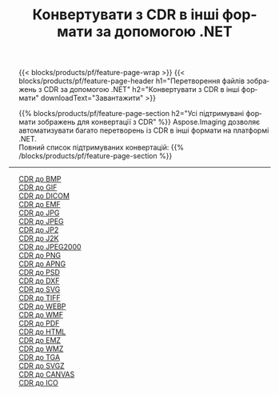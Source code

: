 ﻿---
title: Конвертувати з CDR в інші формати за допомогою .NET 
weight: 3920
url: /uk/net/conversion/from/cdr 
lang: uk
langdirlevel: 2
locales: zh-hans,ja,it,ru,de,es,fr,nl,id,lt,pl,pt,vi,tr,ko,zh-hant,ar,hi,th,sv,cs,uk,he
description: За допомогою Aspose.Imaging ви можете легко конвертувати з CDR в інші формати
---

{{< blocks/products/pf/feature-page-wrap >}}
{{< blocks/products/pf/feature-page-header h1="Перетворення файлів зображень з CDR за допомогою .NET" h2="Конвертувати з CDR в інші формати" downloadText="Завантажити" >}}


{{% blocks/products/pf/feature-page-section  h2="Усі підтримувані формати зображень для конвертації з CDR" %}}
Aspose.Imaging дозволяє автоматизувати багато перетворень із CDR в інші формати на платформі .NET.
<br/>
Повний список підтримуваних конвертацій:
{{% /blocks/products/pf/feature-page-section %}}
<div class="container-fluid productfamilypage bg-gray">
    <div class="convertypes bg-gray agp-content section">
        <div class="container">
		<hr style="margin-left:-20px;"/>
		<div class="row other-converters">
		    <div class='col-md-2 other-converter remove-lp remove-rp'><a href="/imaging/uk/net/conversion/cdr-to-bmp" >CDR до BMP</a></div><div class='col-md-2 other-converter remove-lp remove-rp'><a href="/imaging/uk/net/conversion/cdr-to-gif" >CDR до GIF</a></div><div class='col-md-2 other-converter remove-lp remove-rp'><a href="/imaging/uk/net/conversion/cdr-to-dicom" >CDR до DICOM</a></div><div class='col-md-2 other-converter remove-lp remove-rp'><a href="/imaging/uk/net/conversion/cdr-to-emf" >CDR до EMF</a></div><div class='col-md-2 other-converter remove-lp remove-rp'><a href="/imaging/uk/net/conversion/cdr-to-jpg" >CDR до JPG</a></div><div class='col-md-2 other-converter remove-lp remove-rp'><a href="/imaging/uk/net/conversion/cdr-to-jpeg" >CDR до JPEG</a></div><div class='col-md-2 other-converter remove-lp remove-rp'><a href="/imaging/uk/net/conversion/cdr-to-jp2" >CDR до JP2</a></div><div class='col-md-2 other-converter remove-lp remove-rp'><a href="/imaging/uk/net/conversion/cdr-to-j2k" >CDR до J2K</a></div><div class='col-md-2 other-converter remove-lp remove-rp'><a href="/imaging/uk/net/conversion/cdr-to-jpeg2000" >CDR до JPEG2000</a></div><div class='col-md-2 other-converter remove-lp remove-rp'><a href="/imaging/uk/net/conversion/cdr-to-png" >CDR до PNG</a></div><div class='col-md-2 other-converter remove-lp remove-rp'><a href="/imaging/uk/net/conversion/cdr-to-apng" >CDR до APNG</a></div><div class='col-md-2 other-converter remove-lp remove-rp'><a href="/imaging/uk/net/conversion/cdr-to-psd" >CDR до PSD</a></div><div class='col-md-2 other-converter remove-lp remove-rp'><a href="/imaging/uk/net/conversion/cdr-to-dxf" >CDR до DXF</a></div><div class='col-md-2 other-converter remove-lp remove-rp'><a href="/imaging/uk/net/conversion/cdr-to-svg" >CDR до SVG</a></div><div class='col-md-2 other-converter remove-lp remove-rp'><a href="/imaging/uk/net/conversion/cdr-to-tiff" >CDR до TIFF</a></div><div class='col-md-2 other-converter remove-lp remove-rp'><a href="/imaging/uk/net/conversion/cdr-to-webp" >CDR до WEBP</a></div><div class='col-md-2 other-converter remove-lp remove-rp'><a href="/imaging/uk/net/conversion/cdr-to-wmf" >CDR до WMF</a></div><div class='col-md-2 other-converter remove-lp remove-rp'><a href="/imaging/uk/net/conversion/cdr-to-pdf" >CDR до PDF</a></div><div class='col-md-2 other-converter remove-lp remove-rp'><a href="/imaging/uk/net/conversion/cdr-to-html" >CDR до HTML</a></div><div class='col-md-2 other-converter remove-lp remove-rp'><a href="/imaging/uk/net/conversion/cdr-to-emz" >CDR до EMZ</a></div><div class='col-md-2 other-converter remove-lp remove-rp'><a href="/imaging/uk/net/conversion/cdr-to-wmz" >CDR до WMZ</a></div><div class='col-md-2 other-converter remove-lp remove-rp'><a href="/imaging/uk/net/conversion/cdr-to-tga" >CDR до TGA</a></div><div class='col-md-2 other-converter remove-lp remove-rp'><a href="/imaging/uk/net/conversion/cdr-to-svgz" >CDR до SVGZ</a></div><div class='col-md-2 other-converter remove-lp remove-rp'><a href="/imaging/uk/net/conversion/cdr-to-canvas" >CDR до CANVAS</a></div><div class='col-md-2 other-converter remove-lp remove-rp'><a href="/imaging/uk/net/conversion/cdr-to-ico" >CDR до ICO</a></div>
                </div>
        </div>
    </div>
</div>
<br/>


